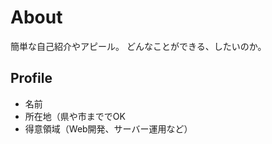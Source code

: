 <html lang="ja">
</html>

# About
簡単な自己紹介やアピール。
どんなことができる、したいのか。

## Profile
- 名前
- 所在地（県や市まででOK
- 得意領域（Web開発、サーバー運用など）
